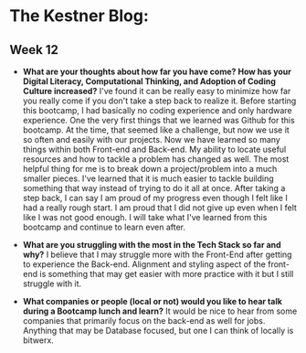 # The Kestner Blog:

## Week 12

* **What are your thoughts about how far you have come? How has your Digital Literacy, Computational Thinking, and Adoption of Coding Culture increased?**
I've found it can be really easy to minimize how far you really come if you don't take a step back to realize it. Before starting this bootcamp, I had basically no coding experience and only hardware experience. One the very first things that we learned was Github for this bootcamp. At the time, that seemed like a challenge, but now we use it so often and easily with our projects. Now we have learned so many things within both Front-end and Back-end. My ability to locate useful resources and how to tackle a problem has changed as well. The most helpful thing for me is to break down a project/problem into a much smaller pieces. I've learned that it is much easier to tackle building something that way instead of trying to do it all at once. After taking a step back, I can say I am proud of my progress even though I felt like I had a really rough start. I am proud that I did not give up even when I felt like I was not good enough. I will take what I've learned from this bootcamp and continue to learn even after.


* **What are you struggling with the most in the Tech Stack so far and why?**
I believe that I may struggle more with the Front-End after getting to experience the Back-end. Alignment and styling aspect of the front-end is something that may get easier with more practice with it but I still struggle with it.



* **What companies or people (local or not) would you like to hear talk during a Bootcamp lunch and learn?**
It would be nice to hear from some companies that primarily focus on the back-end as well for jobs. Anything that may be Database focused, but one I can think of locally is bitwerx. 